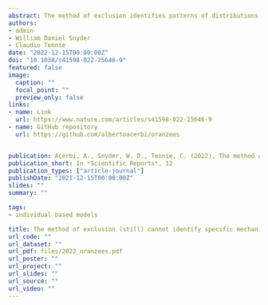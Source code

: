 ```yaml
---
abstract: The method of exclusion identifies patterns of distributions of behaviours and/or artefact forms among different groups, where these patterns are deemed unlikely to arise from purely genetic and/or ecological factors. The presence of such patterns is often used to establish whether a species is cultural or not—i.e. whether a species uses social learning or not. Researchers using or describing this method have often pointed out that the method cannot pinpoint which specific type(s) of social learning resulted in the observed patterns. However, the literature continues to contain such inferences. In a new attempt to warn against these logically unwarranted conclusions, we illustrate this error using a novel approach. We use an individual-based model, focused on wild ape cultural patterns—as these patterns are the best-known cases of animal culture and as they also contain the most frequent usage of the unwarranted inference for specific social learning mechanisms. We built a model that contained agents unable to copy specifics of behavioural or artefact forms beyond their individual reach (which we define as “copying”). We did so, as some of the previous inference claims related to social learning mechanisms revolve around copying defined in this way. The results of our model however show that non-copying social learning can already reproduce the defining—even iconic—features of observed ape cultural patterns detected by the method of exclusion. This shows, using a novel model approach, that copying processes are not necessary to produce the cultural patterns that are sometimes still used in an attempt to identify copying processes. Additionally, our model could fully control for both environmental and genetic factors (impossible in real life) and thus offers a new validity check for the method of exclusion as related to general cultural claims—a check that the method passed. Our model also led to new and additional findings, which we likewise discuss.
authors:
- admin
- William Daniel Snyder
- Claudio Tennie
date: "2022-12-15T00:00:00Z"
doi: "10.1038/s41598-022-25646-9"
featured: false
image:
  caption: ""
  focal_point: ""
  preview_only: false
links:
- name: Link
  url: https://www.nature.com/articles/s41598-022-25646-9
- name: GitHub repository
  url: https://github.com/albertoacerbi/oranzees


publication: Acerbi, A., Snyder, W. D., Tennie, C. (2022), The method of exclusion (still) cannot identify specific mechanisms of cultural inheritance, *Scientific Reports*, 12
publication_short: In *Scientific Reports*, 12
publication_types: ["article-journal"]
publishDate: "2021-12-15T00:00:00Z"
slides: ""
summary: ""

tags:
- individual based models

title: The method of exclusion (still) cannot identify specific mechanisms of cultural inheritance
url_code: ""
url_dataset: ""
url_pdf: files/2022_oranzees.pdf
url_poster: ""
url_project: ""
url_slides: ""
url_source: ""
url_video: ""
---
```



